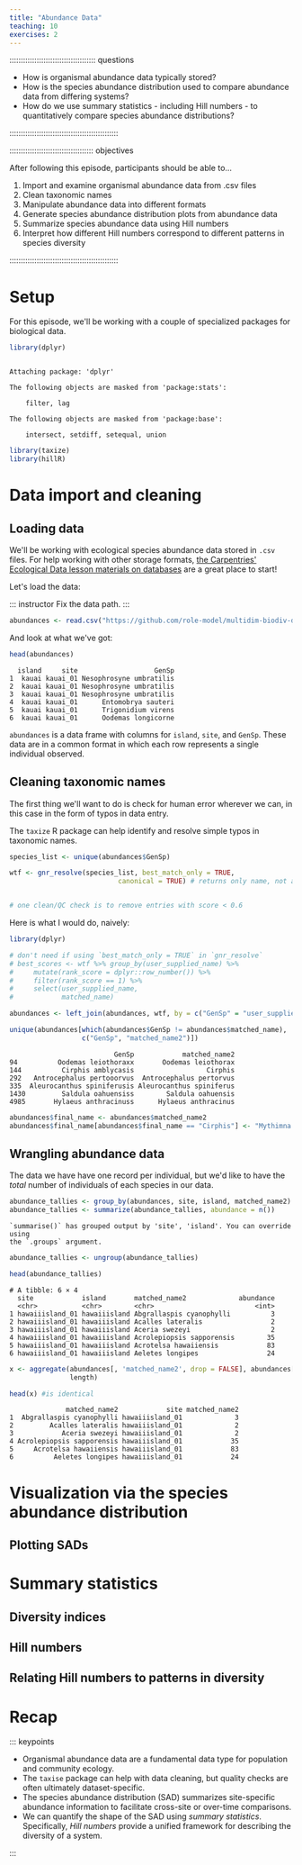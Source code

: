 ```yaml
---
title: "Abundance Data"
teaching: 10
exercises: 2
---
```


:::::::::::::::::::::::::::::::::::::: questions 

- How is organismal abundance data typically stored?
- How is the species abundance distribution used to compare abundance data from differing systems?
- How do we use summary statistics - including Hill numbers - to quantitatively compare species abundance distributions?

::::::::::::::::::::::::::::::::::::::::::::::::

::::::::::::::::::::::::::::::::::::: objectives

After following this episode, participants should be able to...


1. Import and examine organismal abundance data from .csv files
1. Clean taxonomic names
2. Manipulate abundance data into different formats
2. Generate species abundance distribution plots from abundance data
3. Summarize species abundance data using Hill numbers
4. Interpret how different Hill numbers correspond to different patterns in species diversity




::::::::::::::::::::::::::::::::::::::::::::::::


# Setup

For this episode, we'll be working with a couple of specialized packages for biological data. 


```r
library(dplyr)
```

```{.output}

Attaching package: 'dplyr'
```

```{.output}
The following objects are masked from 'package:stats':

    filter, lag
```

```{.output}
The following objects are masked from 'package:base':

    intersect, setdiff, setequal, union
```

```r
library(taxize)
library(hillR)
```

# Data import and cleaning

## Loading data

We'll be working with ecological species abundance data stored in `.csv` files. For help working with other storage formats, [the Carpentries' Ecological Data lesson materials on databases](https://datacarpentry.org/R-ecology-lesson/05-r-and-databases.html) are a great place to start!

Let's load the data:

::: instructor
Fix the data path.
:::



```r
abundances <- read.csv("https://github.com/role-model/multidim-biodiv-data/raw/main/episodes/data/long_abundances.csv")
```

And look at what we've got:



```r
head(abundances)
```

```{.output}
  island     site                   GenSp
1  kauai kauai_01 Nesophrosyne umbratilis
2  kauai kauai_01 Nesophrosyne umbratilis
3  kauai kauai_01 Nesophrosyne umbratilis
4  kauai kauai_01      Entomobrya sauteri
5  kauai kauai_01      Trigonidium virens
6  kauai kauai_01      Oodemas longicorne
```

`abundances` is a data frame with columns for `island`, `site`, and `GenSp`. These data are in a common format in which each row represents a single individual observed. 

## Cleaning taxonomic names

The first thing we'll want to do is check for human error wherever we can, in this case in the form of typos in data entry.

The `taxize` R package can help identify and resolve simple typos in taxonomic names. 


```r
species_list <- unique(abundances$GenSp)

wtf <- gnr_resolve(species_list, best_match_only = TRUE, 
                           canonical = TRUE) # returns only name, not authority


# one clean/QC check is to remove entries with score < 0.6
```

Here is what I would do, naively:


```r
library(dplyr)

# don't need if using `best_match_only = TRUE` in `gnr_resolve`
# best_scores <- wtf %>% group_by(user_supplied_name) %>%
#     mutate(rank_score = dplyr::row_number()) %>%
#     filter(rank_score == 1) %>%
#     select(user_supplied_name,
#            matched_name)

abundances <- left_join(abundances, wtf, by = c("GenSp" = "user_supplied_name"))

unique(abundances[which(abundances$GenSp != abundances$matched_name), 
                  c("GenSp", "matched_name2")])
```

```{.output}
                          GenSp            matched_name2
94          Oodemas leiothoraxx       Oodemas leiothorax
144          Cirphis amblycasis                  Cirphis
292   Antrocephalus pertooorvus  Antrocephalus pertorvus
335  Aleurocanthus spiniferusis Aleurocanthus spiniferus
1430         Saldula oahuensiss        Saldula oahuensis
4985       Hylaeus anthracinuss      Hylaeus anthracinus
```

```r
abundances$final_name <- abundances$matched_name2
abundances$final_name[abundances$final_name == "Cirphis"] <- "Mythimna amblycasis" # This one I picked seems to be a synonym and this is the one that comes up on Wikipedia
```


## Wrangling abundance data

The data we have have one record per individual, but we'd like to have the _total_ number of individuals of each species in our data. 



```r
abundance_tallies <- group_by(abundances, site, island, matched_name2)
abundance_tallies <- summarize(abundance_tallies, abundance = n())
```

```{.output}
`summarise()` has grouped output by 'site', 'island'. You can override using
the `.groups` argument.
```

```r
abundance_tallies <- ungroup(abundance_tallies)

head(abundance_tallies)
```

```{.output}
# A tibble: 6 × 4
  site            island       matched_name2             abundance
  <chr>           <chr>        <chr>                         <int>
1 hawaiiisland_01 hawaiiisland Abgrallaspis cyanophylli          3
2 hawaiiisland_01 hawaiiisland Acalles lateralis                 2
3 hawaiiisland_01 hawaiiisland Aceria swezeyi                    2
4 hawaiiisland_01 hawaiiisland Acrolepiopsis sapporensis        35
5 hawaiiisland_01 hawaiiisland Acrotelsa hawaiiensis            83
6 hawaiiisland_01 hawaiiisland Aeletes longipes                 24
```


```r
x <- aggregate(abundances[, 'matched_name2', drop = FALSE], abundances[, c('matched_name2', 'site')], 
               length)

head(x) #is identical
```

```{.output}
              matched_name2            site matched_name2
1  Abgrallaspis cyanophylli hawaiiisland_01             3
2         Acalles lateralis hawaiiisland_01             2
3            Aceria swezeyi hawaiiisland_01             2
4 Acrolepiopsis sapporensis hawaiiisland_01            35
5     Acrotelsa hawaiiensis hawaiiisland_01            83
6          Aeletes longipes hawaiiisland_01            24
```

# Visualization via the species abundance distribution

## Plotting SADs

# Summary statistics

## Diversity indices

## Hill numbers

## Relating Hill numbers to patterns in diversity



# Recap

::: keypoints

- Organismal abundance data are a fundamental data type for population and community ecology.
- The `taxise` package can help with data cleaning, but quality checks are often ultimately dataset-specific. 
- The species abundance distribution (SAD) summarizes site-specific abundance information to facilitate cross-site or over-time comparisons.
- We can quantify the shape of the SAD using *summary statistics*. Specifically, *Hill numbers* provide a unified framework for describing the diversity of a system.

:::
